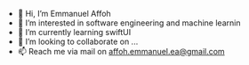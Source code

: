 - 👋 Hi, I’m Emmanuel Affoh
- 👀 I’m interested in software engineering and machine learnin
- 🌱 I’m currently learning swiftUI
- 💞️ I’m looking to collaborate on ...
- 📫 Reach me via mail on affoh.emmanuel.ea@gmail.com

<!---
iamsnow7/iamsnow7 is a ✨ special ✨ repository because its `README.md` (this file) appears on your GitHub profile.
You can click the Preview link to take a look at your changes.
--->
